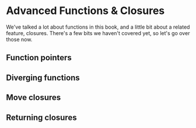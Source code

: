 # Advanced Functions & Closures

We've talked a lot about functions in this book, and a little bit about a
related feature, closures. There's a few bits we haven't covered yet, so let's
go over those now.

## Function pointers

## Diverging functions

## Move closures

## Returning closures
